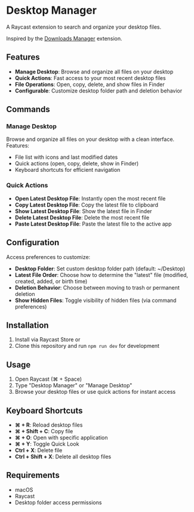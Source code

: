 # Desktop Manager

A Raycast extension to search and organize your desktop files.

Inspired by the [Downloads Manager](https://www.raycast.com/thomas/downloads-manager) extension.

## Features

- **Manage Desktop**: Browse and organize all files on your desktop
- **Quick Actions**: Fast access to your most recent desktop files
- **File Operations**: Open, copy, delete, and show files in Finder
- **Configurable**: Customize desktop folder path and deletion behavior

## Commands

### Manage Desktop
Browse and organize all files on your desktop with a clean interface. Features:
- File list with icons and last modified dates
- Quick actions (open, copy, delete, show in Finder)
- Keyboard shortcuts for efficient navigation

### Quick Actions
- **Open Latest Desktop File**: Instantly open the most recent file
- **Copy Latest Desktop File**: Copy the latest file to clipboard
- **Show Latest Desktop File**: Show the latest file in Finder
- **Delete Latest Desktop File**: Delete the most recent file
- **Paste Latest Desktop File**: Paste the latest file to the active app

## Configuration

Access preferences to customize:
- **Desktop Folder**: Set custom desktop folder path (default: ~/Desktop)
- **Latest File Order**: Choose how to determine the "latest" file (modified, created, added, or birth time)
- **Deletion Behavior**: Choose between moving to trash or permanent deletion
- **Show Hidden Files**: Toggle visibility of hidden files (via command preferences)

## Installation

1. Install via Raycast Store or
2. Clone this repository and run `npm run dev` for development

## Usage

1. Open Raycast (⌘ + Space)
2. Type "Desktop Manager" or "Manage Desktop"
3. Browse your desktop files or use quick actions for instant access

## Keyboard Shortcuts

- **⌘ + R**: Reload desktop files
- **⌘ + Shift + C**: Copy file
- **⌘ + O**: Open with specific application
- **⌘ + Y**: Toggle Quick Look
- **Ctrl + X**: Delete file
- **Ctrl + Shift + X**: Delete all desktop files

## Requirements

- macOS
- Raycast
- Desktop folder access permissions